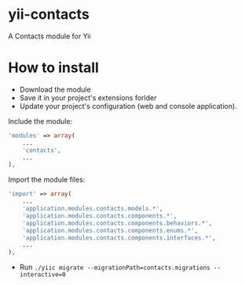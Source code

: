 yii-contacts
============

A Contacts module for Yii

# How to install

* Download the module
* Save it in your project's extensions forlder
* Update your project's configuration (web and console application).

Include the module: 
```php
'modules' => array(
	...
	'contacts',
	...
),
```

Import the module files:
```php
'import' => array(
	...
	'application.modules.contacts.models.*',
	'application.modules.contacts.components.*',
	'application.modules.contacts.components.behaviors.*',
	'application.modules.contacts.components.enums.*',
	'application.modules.contacts.components.interfaces.*',
	...
),
```

* Run `./yiic migrate --migrationPath=contacts.migrations --interactive=0`